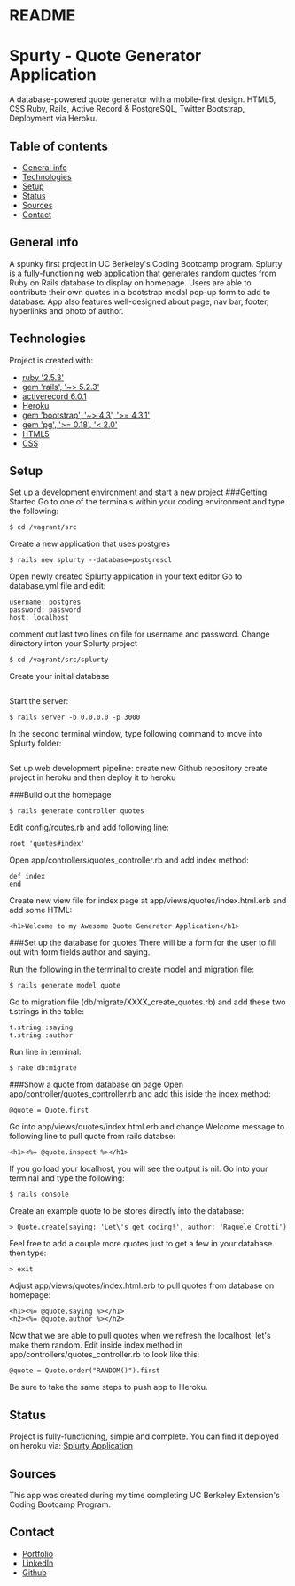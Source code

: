 # README

# Spurty - Quote Generator Application
A database-powered quote generator with a mobile-first design. HTML5, CSS Ruby, Rails, Active Record & PostgreSQL, Twitter Bootstrap, Deployment via Heroku.

## Table of contents
* [General info](#general-info)
* [Technologies](#technologies)
* [Setup](#setup)
* [Status](#status)
* [Sources](#sources)
* [Contact](#contact)

## General info
A spunky first project in UC Berkeley's Coding Bootcamp program. Splurty is a fully-functioning web application that generates random quotes from Ruby on Rails database to display on homepage. Users are able to contribute their own quotes in a bootstrap modal pop-up form to add to database. App also features well-designed about page, nav bar, footer, hyperlinks and photo of author.</h3>


## Technologies 
Project is created with:
* [ruby '2.5.3'](https://github.com/university-bootcamp/coding-environment/blob/master/README.md#coding-environment-installation-guide)
* [gem 'rails', '~> 5.2.3'](https://github.com/rails/rails)
* [activerecord 6.0.1](https://rubygems.org/gems/activerecord/versions/5.0.0.1)
* [Heroku](https://signup.heroku.com/t/platform?c=70130000001xDpdAAE&gclid=CjwKCAiAzuPuBRAIEiwAkkmOSM8vVAtL7RKLqoIVrshH7VuxMysxD2e1555A3dwyDU4sOSOxy6zujxoCXBIQAvD_BwE)
* [gem 'bootstrap', '~> 4.3', '>= 4.3.1'](https://github.com/twbs/bootstrap-rubygem)
* [gem 'pg', '>= 0.18', '< 2.0'](https://www.ibm.com/cloud/databases-for-postgresql)
* [HTML5](https://developer.mozilla.org/en-US/docs/Web/Guide/HTML/HTML5)
* [CSS](https://www.w3schools.com/html/html_css.asp)



## Setup   
Set up a development environment and start a new project
###Getting Started
Go to one of the terminals within your coding environment and type the following:
  ```
  $ cd /vagrant/src
  ```
Create a new application that uses postgres
  ```
  $ rails new splurty --database=postgresql
  ```
Open newly created Splurty application in your text editor
Go to database.yml file and edit:
  ```
  username: postgres
  password: password
  host: localhost
  ```
  comment out last two lines on file for username and password.
Change directory inton your Splurty project
  ```
  $ cd /vagrant/src/splurty
  ```
Create your initial database
  ```$ rake db:create
  ```
Start the server:
  ```
  $ rails server -b 0.0.0.0 -p 3000
  ```
In the second terminal window, type following command to move into Splurty folder:
  ```$ cd /vagrant/src/splurty
  ```
Set up web development pipeline:
  create new Github repository
  create project in heroku and then deploy it to heroku


###Build out the homepage
  ```
  $ rails generate controller quotes
  ```
Edit config/routes.rb and add following line:
  ```
  root 'quotes#index'
  ```
Open app/controllers/quotes_controller.rb and add index method:
  ```
  def index
  end
  ```
Create new view file for index page at app/views/quotes/index.html.erb and add some HTML:
  ```
  <h1>Welcome to my Awesome Quote Generator Application</h1>
  ```


###Set up the database for quotes
There will be a form for the user to fill out with form fields author and saying.

Run the following in the terminal to create model and migration file:
  ```
  $ rails generate model quote
  ```
Go to migration file (db/migrate/XXXX_create_quotes.rb) and add these two t.strings in the table:
  ```
  t.string :saying
  t.string :author
  ```
Run line in terminal:
  ```
  $ rake db:migrate
  ```


###Show a quote from database on page
Open app/controller/quotes_controller.rb and add this iside the index method:
  ```
  @quote = Quote.first
  ```
Go into app/views/quotes/index.html.erb and change Welcome message to following line to pull quote from rails databse:
  ```
  <h1><%= @quote.inspect %></h1>
  ```
If you go load your localhost, you will see the output is nil. Go into your terminal and type the following:
  ```
  $ rails console
  ```
Create an example quote to be stores directly into the database:
  ```
  > Quote.create(saying: 'Let\'s get coding!', author: 'Raquele Crotti')
  ```
Feel free to add a couple more quotes just to get a few in your database then type:
  ```
  > exit
  ```
Adjust app/views/quotes/index.html.erb to pull quotes from database on homepage:
  ```
  <h1><%= @quote.saying %></h1>
  <h2><%= @quote.author %></h2>
  ```
Now that we are able to pull quotes when we refresh the localhost, let's make them random. Edit inside index method in app/controllers/quotes_controller.rb to look like this:
 ```
 @quote = Quote.order("RANDOM()").first
 ```
Be sure to take the same steps to push app to Heroku.

## Status
Project is fully-functioning, simple and complete. You can find it deployed on heroku via: [Splurty Application](https://splurty-raquele-crotti.herokuapp.com/)


## Sources
This app was created during my time completing UC Berkeley Extension's  Coding Bootcamp Program.

## Contact 
* [Portfolio](https://www.raquelecrotti.com/)
* [LinkedIn](https://www.linkedin.com/in/raquele-crotti/)
* [Github](https://github.com/Raquele-Crotti)





















